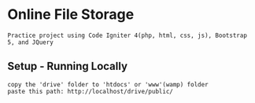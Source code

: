 # Online File Storage
    Practice project using Code Igniter 4(php, html, css, js), Bootstrap 5, and JQuery

## Setup - Running Locally
    copy the 'drive' folder to 'htdocs' or 'www'(wamp) folder
    paste this path: http://localhost/drive/public/

